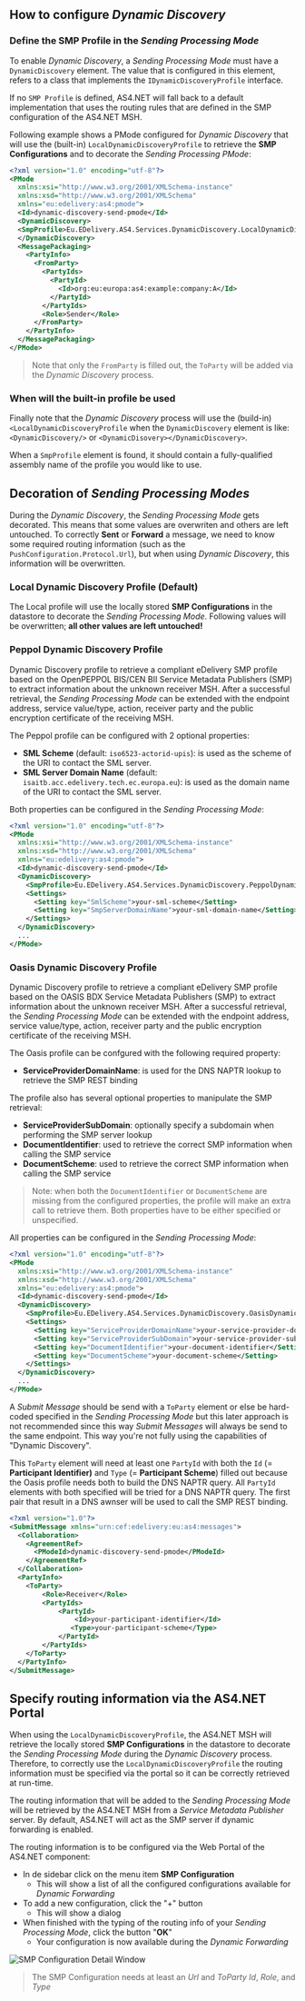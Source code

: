 ## How to configure _Dynamic Discovery_

### Define the SMP Profile in the _Sending Processing Mode_

To enable _Dynamic Discovery_, a _Sending Processing Mode_ must have a `DynamicDiscovery` element. The value that is configured in this element, refers to a class that implements the `IDynamicDiscoveryProfile` interface.

If no `SMP Profile` is defined, <span>AS4.NET</span> will fall back to a default implementation that uses the routing rules that are defined in the SMP configuration of the <span>AS4.NET</span> MSH.

Following example shows a PMode configured for _Dynamic Discovery_ that will use the (built-in) `LocalDynamicDiscoveryProfile` to retrieve the **SMP Configurations** and to decorate the _Sending Processing PMode_:

```xml
<?xml version="1.0" encoding="utf-8"?>
<PMode
  xmlns:xsi="http://www.w3.org/2001/XMLSchema-instance"
  xmlns:xsd="http://www.w3.org/2001/XMLSchema"
  xmlns="eu:edelivery:as4:pmode">
  <Id>dynamic-discovery-send-pmode</Id>
  <DynamicDiscovery>
  <SmpProfile>Eu.EDelivery.AS4.Services.DynamicDiscovery.LocalDynamicDiscoveryProfile, Eu.EDelivery.AS4, Version=1.0.0.0, Culture=neutral, PublicKeyToken=null</SmpProfile>
  </DynamicDiscovery>
  <MessagePackaging>
    <PartyInfo>
      <FromParty>
        <PartyIds>
          <PartyId>
            <Id>org:eu:europa:as4:example:company:A</Id>
          </PartyId>
        </PartyIds>
        <Role>Sender</Role>
      </FromParty>
    </PartyInfo>
  </MessagePackaging>
</PMode>
```

> Note that only the `FromParty` is filled out, the `ToParty` will be added via the _Dynamic Discovery_ process.

### When will the built-in profile be used

Finally note that the _Dynamic Discovery_ process will use the (build-in) `<LocalDynamicDiscoveryProfile` when the `DynamicDiscovery` element is like: `<DynamicDiscovery/>` or `<DynamicDisovery></DynamicDiscovery>`.

When a `SmpProfile` element is found, it should contain a fully-qualified assembly name of the profile you would like to use.

## Decoration of _Sending Processing Modes_

During the _Dynamic Discovery_, the _Sending Processing Mode_ gets decorated. This means that some values are overwriten and others are left untouched. To correctly **Sent** or **Forward** a message, we need to know some required routing information (such as the `PushConfiguration.Protocol.Url`), but when using _Dynamic Discovery_, this information will be overwritten.

### Local Dynamic Discovery Profile (Default)

The Local profile will use the locally stored **SMP Configurations** in the datastore to decorate the _Sending Processing Mode_. Following values will be overwritten; **all other values are left untouched!**

### Peppol Dynamic Discovery Profile

Dynamic Discovery profile to retrieve a compliant eDelivery SMP profile based on the OpenPEPPOL BIS/CEN BII Service Metadata Publishers (SMP) to extract information about the unknown receiver MSH. After a successful retrieval, the _Sending Processing Mode_ can be extended with the endpoint address, service value/type, action, receiver party and the public encryption certificate of the receiving MSH.

The Peppol profile can be configured with 2 optional properties:

- **SML Scheme** (default: `iso6523-actorid-upis`): is used as the scheme of the URI to contact the SML server.
- **SML Server Domain Name** (default: `isaitb.acc.edelivery.tech.ec.europa.eu`): is used as the domain name of the URI to contact the SML server.

Both properties can be configured in the _Sending Processing Mode_:

```xml
<?xml version="1.0" encoding="utf-8"?>
<PMode
  xmlns:xsi="http://www.w3.org/2001/XMLSchema-instance"
  xmlns:xsd="http://www.w3.org/2001/XMLSchema"
  xmlns="eu:edelivery:as4:pmode">
  <Id>dynamic-discovery-send-pmode</Id>
  <DynamicDiscovery>
    <SmpProfile>Eu.EDelivery.AS4.Services.DynamicDiscovery.PeppolDynamicDiscoveryProfile, Eu.EDelivery.AS4, Version=1.0.0.0, Culture=neutral, PublicKeyToken=null</SmpProfile>
    <Settings>
      <Setting key="SmlScheme">your-sml-scheme</Setting>
      <Setting key="SmpServerDomainName">your-sml-domain-name</Setting>
    </Settings>
  </DynamicDiscovery>
  ...
</PMode>
```

### Oasis Dynamic Discovery Profile

Dynamic Discovery profile to retrieve a compliant eDelivery SMP profile based on the OASIS BDX Service Metadata Publishers (SMP) to extract information about the unknown receiver MSH. After a successful retrieval, the _Sending Processing Mode_ can be extended
with the endpoint address, service value/type, action, receiver party and the public encryption certificate of the receiving MSH.

The Oasis profile can be confgured with the following required property:

- **ServiceProviderDomainName**: is used for the DNS NAPTR lookup to retrieve the SMP REST binding

The profile also has several optional properties to manipulate the SMP retrieval:

- **ServiceProviderSubDomain**: optionally specify a subdomain when performing the SMP server lookup
- **DocumentIdentifier**: used to retrieve the correct SMP information when calling the SMP service
- **DocumentScheme**: used to retrieve the correct SMP information when calling the SMP service

> Note: when both the `DocumentIdentifier` or `DocumentScheme` are missing from the configured properties, the profile will make an extra call to retrieve them. Both properties have to be either specified or unspecified.

All properties can be configured in the _Sending Processing Mode_:

```xml
<?xml version="1.0" encoding="utf-8"?>
<PMode
  xmlns:xsi="http://www.w3.org/2001/XMLSchema-instance"
  xmlns:xsd="http://www.w3.org/2001/XMLSchema"
  xmlns="eu:edelivery:as4:pmode">
  <Id>dynamic-discovery-send-pmode</Id>
  <DynamicDiscovery>
    <SmpProfile>Eu.EDelivery.AS4.Services.DynamicDiscovery.OasisDynamicDiscoveryProfile, Eu.EDelivery.AS4, Version=1.0.0.0, Culture=neutral, PublicKeyToken=null</SmpProfile>
    <Settings>
      <Setting key="ServiceProviderDomainName">your-service-provider-domain-name\</Setting>
      <Setting key="ServiceProviderSubDomain">your-service-provider-sub-domain</Setting>
      <Setting key="DocumentIdentifier">your-document-identifier</Setting>
      <Setting key="DocumentScheme">your-document-scheme</Setting>
    </Settings>
  </DynamicDiscovery>
  ...
</PMode>
```

A _Submit Message_ should be send with a `ToParty` element or else be hard-coded specified in the _Sending Processing Mode_ but this later approach is not recommended since this way _Submit Messages_ will always be send to the same endpoint. This way you're not fully using the capabilities of "Dynamic Discovery".

This `ToParty` element will need at least one `PartyId` with both the `Id` (= **Participant Identifier)** and `Type` (= **Participant Scheme**) filled out because the Oasis profile needs both to build the DNS NAPTR query. All `PartyId` elements with both specified will be tried for a DNS NAPTR query. The first pair that result in a DNS awnser will be used to call the SMP REST binding.

```xml
<?xml version="1.0"?>
<SubmitMessage xmlns="urn:cef:edelivery:eu:as4:messages">
  <Collaboration>
    <AgreementRef>
      <PModeId>dynamic-discovery-send-pmode</PModeId>
    </AgreementRef>
  </Collaboration>
  <PartyInfo>
    <ToParty>
        <Role>Receiver</Role>
        <PartyIds>
            <PartyId>
                <Id>your-participant-identifier</Id>
               <Type>your-participant-scheme</Type>
            </PartyId>
        </PartyIds>
    </ToParty>
  </PartyInfo>
</SubmitMessage>
```

## Specify routing information via the <span>AS4.NET</span> Portal

When using the `LocalDynamicDiscoveryProfile`, the <span>AS4.NET</span> MSH will retrieve the locally stored **SMP Configurations** in the datastore to decorate the _Sending Processing Mode_ during the _Dynamic Discovery_ process. Therefore, to correctly use the `LocalDynamicDiscoveryProfile` the routing information must be specified via the portal so it can be correctly retrieved at run-time.

The routing information that will be added to the _Sending Processing Mode_ will be retrieved by the <span>AS4.NET</span> MSH from a _Service Metadata Publisher_ server. By default, <span>AS4.NET</span> will act as the SMP server if dynamic forwarding is enabled.

The routing information is to be configured via the Web Portal of the <span>AS4.NET</span> component:

- In de sidebar click on the menu item **SMP Configuration**
  - This will show a list of all the configured configurations available for _Dynamic Forwarding_
- To add a new configuration, click the "+" button
  - This will show a dialog
- When finished with the typing of the routing info of your _Sending Processing Mode_, click the button "**OK**"
  - Your configuration is now available during the _Dynamic Forwarding_

![SMP Configuration Detail Window](images/smp-config-detail.png)

> The SMP Configuration needs at least an _Url_ and _ToParty_ _Id_, _Role_, and _Type_
